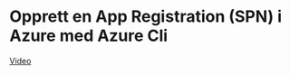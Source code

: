 # Opprett en App Registration (SPN) i Azure med Azure Cli

[Video](https://www.youtube.com/watch?v=twfpWv1k7uc)